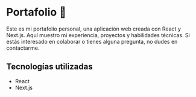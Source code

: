 # Portafolio :briefcase:

Este es mi portafolio personal, una aplicación web creada con React y Next.js. Aquí muestro mi experiencia, proyectos y habilidades técnicas. Si estás interesado en colaborar o tienes alguna pregunta, no dudes en contactarme.

## Tecnologías utilizadas

- React
- Next.js
